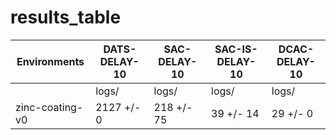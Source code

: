 # results_table
| Environments  |DATS-DELAY-10|SAC-DELAY-10|SAC-IS-DELAY-10|DCAC-DELAY-10|
|---------------|-------------|------------|---------------|-------------|
|               |logs/        |logs/       |logs/          |logs/        |
|zinc-coating-v0|2127 +/- 0   |218 +/- 75  |39 +/- 14      |29 +/- 0     |
